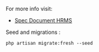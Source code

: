 For more info visit:

- [Spec Document HRMS](https://www.notion.so/Spec-Hument-HRMS-ef76ba8bb4504193ac386ecb469d80fc)

Seed and migrations :

```
php artisan migrate:fresh --seed
```
